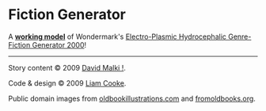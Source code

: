 Fiction Generator
=================

A **[working model](http://fictiongen.boxofjunk.ws/)** of Wondermark's
[Electro-Plasmic Hydrocephalic Genre-Fiction Generator 2000](http://wondermark.com/554/)!


----

Story content &copy; 2009 [David Malki !](http://wondermark.com/).

Code & design &copy; 2009 [Liam Cooke](http://github.com/inky).

Public domain images from
[oldbookillustrations.com](http://www.oldbookillustrations.com/)
and [fromoldbooks.org](http://www.fromoldbooks.org/).
